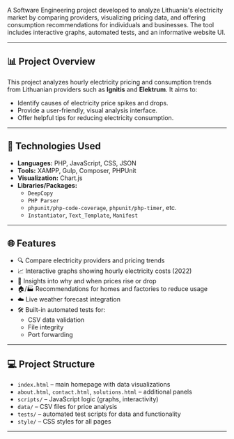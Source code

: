 

A Software Engineering project developed to analyze Lithuania's electricity market by comparing providers, visualizing pricing data, and offering consumption recommendations for individuals and businesses. The tool includes interactive graphs, automated tests, and an informative website UI.

---

## 📊 Project Overview

This project analyzes hourly electricity pricing and consumption trends from Lithuanian providers such as **Ignitis** and **Elektrum**. It aims to:

- Identify causes of electricity price spikes and drops.
- Provide a user-friendly, visual analysis interface.
- Offer helpful tips for reducing electricity consumption.

---

## 🧰 Technologies Used

- **Languages:** PHP, JavaScript, CSS, JSON  
- **Tools:** XAMPP, Gulp, Composer, PHPUnit  
- **Visualization:** Chart.js  
- **Libraries/Packages:**
  - `DeepCopy`
  - `PHP Parser`
  - `phpunit/php-code-coverage`, `phpunit/php-timer`, etc.
  - `Instantiator`, `Text_Template`, `Manifest`

---

## 🌐 Features

- 🔍 Compare electricity providers and pricing trends
- 📈 Interactive graphs showing hourly electricity costs (2022)
- 🧠 Insights into why and when prices rise or drop
- 🏠/🏭 Recommendations for homes and factories to reduce usage
- ☁️ Live weather forecast integration
- 🛠️ Built-in automated tests for:
  - CSV data validation
  - File integrity
  - Port forwarding

---

## 💻 Project Structure

- `index.html` – main homepage with data visualizations
- `about.html`, `contact.html`, `solutions.html` – additional panels
- `scripts/` – JavaScript logic (graphs, interactivity)
- `data/` – CSV files for price analysis
- `tests/` – automated test scripts for data and functionality
- `style/` – CSS styles for all pages

---

